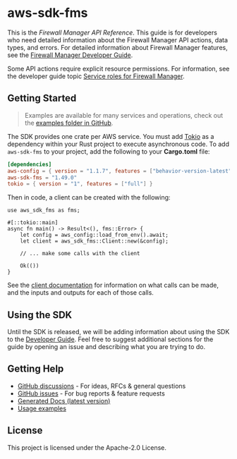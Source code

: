 # aws-sdk-fms

This is the _Firewall Manager API Reference_. This guide is for developers who need detailed information about the Firewall Manager API actions, data types, and errors. For detailed information about Firewall Manager features, see the [Firewall Manager Developer Guide](https://docs.aws.amazon.com/waf/latest/developerguide/fms-chapter.html).

Some API actions require explicit resource permissions. For information, see the developer guide topic [Service roles for Firewall Manager](https://docs.aws.amazon.com/waf/latest/developerguide/fms-security_iam_service-with-iam.html#fms-security_iam_service-with-iam-roles-service).

## Getting Started

> Examples are available for many services and operations, check out the
> [examples folder in GitHub](https://github.com/awslabs/aws-sdk-rust/tree/main/examples).

The SDK provides one crate per AWS service. You must add [Tokio](https://crates.io/crates/tokio)
as a dependency within your Rust project to execute asynchronous code. To add `aws-sdk-fms` to
your project, add the following to your **Cargo.toml** file:

```toml
[dependencies]
aws-config = { version = "1.1.7", features = ["behavior-version-latest"] }
aws-sdk-fms = "1.49.0"
tokio = { version = "1", features = ["full"] }
```

Then in code, a client can be created with the following:

```rust,no_run
use aws_sdk_fms as fms;

#[::tokio::main]
async fn main() -> Result<(), fms::Error> {
    let config = aws_config::load_from_env().await;
    let client = aws_sdk_fms::Client::new(&config);

    // ... make some calls with the client

    Ok(())
}
```

See the [client documentation](https://docs.rs/aws-sdk-fms/latest/aws_sdk_fms/client/struct.Client.html)
for information on what calls can be made, and the inputs and outputs for each of those calls.

## Using the SDK

Until the SDK is released, we will be adding information about using the SDK to the
[Developer Guide](https://docs.aws.amazon.com/sdk-for-rust/latest/dg/welcome.html). Feel free to suggest
additional sections for the guide by opening an issue and describing what you are trying to do.

## Getting Help

* [GitHub discussions](https://github.com/awslabs/aws-sdk-rust/discussions) - For ideas, RFCs & general questions
* [GitHub issues](https://github.com/awslabs/aws-sdk-rust/issues/new/choose) - For bug reports & feature requests
* [Generated Docs (latest version)](https://awslabs.github.io/aws-sdk-rust/)
* [Usage examples](https://github.com/awslabs/aws-sdk-rust/tree/main/examples)

## License

This project is licensed under the Apache-2.0 License.

